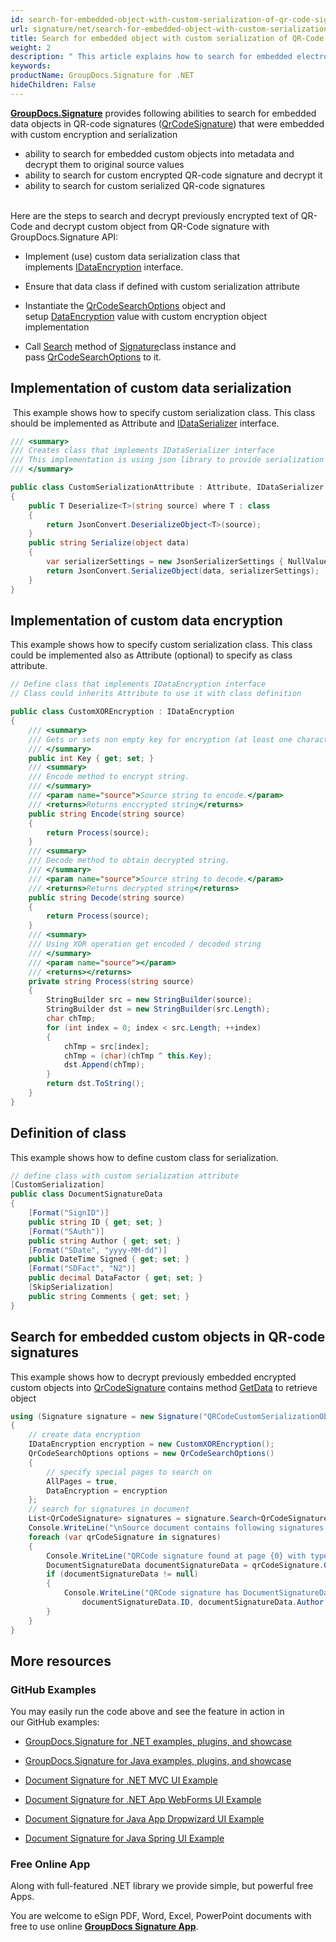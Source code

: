 ```yaml
---
id: search-for-embedded-object-with-custom-serialization-of-qr-code-signatures
url: signature/net/search-for-embedded-object-with-custom-serialization-of-qr-code-signatures
title: Search for embedded object with custom serialization of QR-Code signatures
weight: 2
description: " This article explains how to search for embedded electronic signatures with custom serialization in QR-code electronic signatures. This topic contains example of custom serialization, class definition and search for serialized objects in the QR-codes with GroupDocs.Signature."
keywords: 
productName: GroupDocs.Signature for .NET
hideChildren: False
---
```

[**GroupDocs.Signature**](https://products.groupdocs.com/signature/net) provides following abilities to search for embedded data objects in QR-code signatures ([QrCodeSignature](https://apireference.groupdocs.com/net/signature/groupdocs.signature.domain/qrcodesignature)) that were embedded with custom encryption and serialization 

*   ability to search for embedded custom objects into metadata and decrypt them to original source values
*   ability to search for custom encrypted QR-code signature and decrypt it
*   ability to search for custom serialized QR-code signatures  
      

Here are the steps to search and decrypt previously encrypted text of QR-Code and decrypt custom object from QR-Code signature with GroupDocs.Signature API:

*   Implement (use) custom data serialization class that implements [IDataEncryption](https://apireference.groupdocs.com/net/signature/groupdocs.signature.domain.extensions/idataencryption) interface.
    
*   Ensure that data class if defined with custom serialization attribute  
    
*   Instantiate the [QrCodeSearchOptions](https://apireference.groupdocs.com/net/signature/groupdocs.signature.options/qrcodesearchoptions) object and setup [DataEncryption](https://apireference.groupdocs.com/net/signature/groupdocs.signature.options/qrcodesearchoptions/properties/dataencryption) value with custom encryption object implementation  
    
*   Call [Search](https://apireference.groupdocs.com/net/signature/groupdocs.signature/signature/methods/search/_1) method of [Signature](https://apireference.groupdocs.com/net/signature/groupdocs.signature/signature)class instance and pass [QrCodeSearchOptions](https://apireference.groupdocs.com/net/signature/groupdocs.signature.options/qrcodesearchoptions) to it.
    

## Implementation of custom data serialization

 This example shows how to specify custom serialization class. This class should be implemented as Attribute and [IDataSerializer](https://apireference.groupdocs.com/net/signature/groupdocs.signature.domain.extensions/idataserializer) interface.

```csharp
/// <summary>
/// Creates class that implements IDataSerializer interface
/// This implementation is using json library to provide serialization and deserialization
/// </summary>

public class CustomSerializationAttribute : Attribute, IDataSerializer
{
    public T Deserialize<T>(string source) where T : class
    {
        return JsonConvert.DeserializeObject<T>(source);
    }
    public string Serialize(object data)
    {
        var serializerSettings = new JsonSerializerSettings { NullValueHandling = NullValueHandling.Ignore };
        return JsonConvert.SerializeObject(data, serializerSettings);
    }
}
```

## Implementation of custom data encryption

This example shows how to specify custom serialization class. This class could be implemented also as Attribute (optional) to specify as class attribute.

```csharp
// Define class that implements IDataEncryption interface
// Class could inherits Attribute to use it with class definition

public class CustomXOREncryption : IDataEncryption
{
    /// <summary>
    /// Gets or sets non empty key for encryption (at least one character)
    /// </summary>
    public int Key { get; set; }
    /// <summary>
    /// Encode method to encrypt string.
    /// </summary>
    /// <param name="source">Source string to encode.</param>
    /// <returns>Returns enccrypted string</returns>
    public string Encode(string source)
    {
        return Process(source);
    }
    /// <summary>
    /// Decode method to obtain decrypted string.
    /// </summary>
    /// <param name="source">Source string to decode.</param>
    /// <returns>Returns decrypted string</returns>
    public string Decode(string source)
    {
        return Process(source);
    }
    /// <summary>
    /// Using XOR operation get encoded / decoded string
    /// </summary>
    /// <param name="source"></param>
    /// <returns></returns>
    private string Process(string source)
    {
        StringBuilder src = new StringBuilder(source);
        StringBuilder dst = new StringBuilder(src.Length);
        char chTmp;
        for (int index = 0; index < src.Length; ++index)
        {
            chTmp = src[index];
            chTmp = (char)(chTmp ^ this.Key);
            dst.Append(chTmp);
        }
        return dst.ToString();
    }
}
```

## Definition of class

This example shows how to define custom class for serialization.

```csharp
// define class with custom serialization attribute
[CustomSerialization]
public class DocumentSignatureData
{
    [Format("SignID")]
    public string ID { get; set; }
    [Format("SAuth")]
    public string Author { get; set; }
    [Format("SDate", "yyyy-MM-dd")]
    public DateTime Signed { get; set; }
    [Format("SDFact", "N2")]
    public decimal DataFactor { get; set; }
    [SkipSerialization]
    public string Comments { get; set; }
}
```

## Search for embedded custom objects in QR-code signatures

This example shows how to decrypt previously embedded encrypted custom objects into [QrCodeSignature](https://apireference.groupdocs.com/net/signature/groupdocs.signature.domain/qrcodesignature) contains method [GetData](https://apireference.groupdocs.com/net/signature/groupdocs.signature.domain/qrcodesignature/methods/getdata/_1) to retrieve object

```csharp
using (Signature signature = new Signature("QRCodeCustomSerializationObject.pdf"))
{
    // create data encryption
    IDataEncryption encryption = new CustomXOREncryption();
    QrCodeSearchOptions options = new QrCodeSearchOptions()
    {
        // specify special pages to search on 
        AllPages = true,
        DataEncryption = encryption
    };
    // search for signatures in document
    List<QrCodeSignature> signatures = signature.Search<QrCodeSignature>(options);
    Console.WriteLine("\nSource document contains following signatures:");
    foreach (var qrCodeSignature in signatures)
    {
        Console.WriteLine("QRCode signature found at page {0} with type {1}.", qrCodeSignature.PageNumber, qrCodeSignature.EncodeType);
        DocumentSignatureData documentSignatureData = qrCodeSignature.GetData<DocumentSignatureData>();
        if (documentSignatureData != null)
        {
            Console.WriteLine("QRCode signature has DocumentSignatureData object:\n ID = {0}, Author = {1}, Signed = {2}, DataFactor {3}",
                documentSignatureData.ID, documentSignatureData.Author, documentSignatureData.Signed.ToShortDateString(), documentSignatureData.DataFactor);
        }
    }
}
```

## More resources 

### GitHub Examples  

You may easily run the code above and see the feature in action in our GitHub examples:

*   [GroupDocs.Signature for .NET examples, plugins, and showcase](https://github.com/groupdocs-signature/GroupDocs.Signature-for-.NET)
    
*   [GroupDocs.Signature for Java examples, plugins, and showcase](https://github.com/groupdocs-signature/GroupDocs.Signature-for-Java)
    
*   [Document Signature for .NET MVC UI Example](https://github.com/groupdocs-signature/GroupDocs.Signature-for-.NET-MVC) 
    
*   [Document Signature for .NET App WebForms UI Example](https://github.com/groupdocs-signature/GroupDocs.Signature-for-.NET-WebForms)
    
*   [Document Signature for Java App Dropwizard UI Example](https://github.com/groupdocs-signature/GroupDocs.Signature-for-Java-Dropwizard)
    
*   [Document Signature for Java Spring UI Example](https://github.com/groupdocs-signature/GroupDocs.Signature-for-Java-Spring)
    

### Free Online App  

Along with full-featured .NET library we provide simple, but powerful free Apps.

You are welcome to eSign PDF, Word, Excel, PowerPoint documents with free to use online **[GroupDocs Signature App](https://products.groupdocs.app/signature)**.
